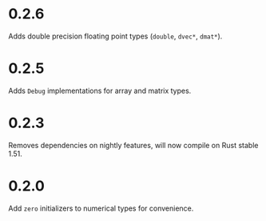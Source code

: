 # 0.2.6

Adds double precision floating point types (`double`, `dvec*`, `dmat*`).

# 0.2.5

Adds `Debug` implementations for array and matrix types.

# 0.2.3

Removes dependencies on nightly features, will now compile on Rust stable 1.51.

# 0.2.0

Add `zero` initializers to numerical types for convenience.
